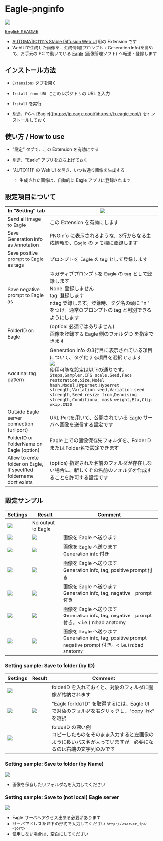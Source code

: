 # Eagle-pnginfo

![](misc/sss_top.png)

[English README](README.md)

- [AUTOMATIC1111's Stable Diffusion Web UI](https://github.com/AUTOMATIC1111/stable-diffusion-webui) 用の Extension です
- WebUIで生成した画像を、生成情報(プロンプト・Generation Info)を含めて、お手元の PC で動いている [Eagle](https://jp.eagle.cool/) (画像管理ソフト) へ転送・登録します

## インストール方法

- `Extensions` タブを開く

- `Install from URL` にこのレポジトリの URL を入力

- `Install` を実行

- 別途、PCへ [Eagle]([https://jp.eagle.cool/](https://jp.eagle.cool/) をインストールしておく

## 使い方 / How to use

- "設定" タブで、この Extension を有効にする

- 別途、"Eagle" アプリを立ち上げておく

- "AUTO1111" の Web UI を開き、いつも通り画像を生成する
  
   - 生成された画像は、自動的に Eagle アプリに登録されます

## 設定項目について

| In "Setting" tab                                                     | ![](misc/sss09.png)                                                                                                                                                                                                                                                                                                            |
| -------------------------------------------------------------------- | ------------------------------------------------------------------------------------------------------------------------------------------------------------------------------------------------------------------------------------------------------------------------------------------------------------------------------ |
| Send all image to Eagle                                              | この Extension を有効にします                                                                                                                                                                                                                                                                                                           |
| Save Generation info as Annotation                                   | PNGinfo に表示されるような、3行からなる生成情報を、Eagle の メモ欄に登録します                                                                                                                                                                                                                                                                                |
| Save positive prompt to Eagle as tags                                | プロンプトを Eagle の tag として登録します                                                                                                                                                                                                                                                                                                    |
| Save negative prompt to Eagle as                                     | ネガティブプロンプトを Eagle の tag として登録します<br/>None: 登録しません<br/>tag: 登録します<br/>n:tag 登録します。登録時、タグ名の頭に "n:" をつけ、通常のプロンプトの tag と判別できるようにします                                                                                                                                                                                                |
| FolderID on Eagle                                                    | (option: 必須ではありません)<br/>画像を登録する Eagle 側のフォルダID を指定できます                                                                                                                                                                                                                                                                         |
| Additinal tag pattern                                                | Generation info の3行目に表示されている項目について、タグ化する項目を選択できます<br/>![](misc/sss10.png)<br />使用可能な設定は以下の通りです。<br/>```Steps,Sampler,CFG scale,Seed,Face restoration,Size,Model hash,Model,Hypernet,Hypernet strength,Variation seed,Variation seed strength,Seed resize from,Denoising strength,Conditional mask weight,Eta,Clip skip,ENSD``` |
| Outside Eagle server connection (url:port)                           | URL:Portを用いて、公開されている Eagle サーバへ画像を送信する設定です                                                                                                                                                                                                                                                                                     |
| FolderID or FolderName on Eagle (option)                             | Eagle 上での画像保存先フォルダを、FolderID または Folder名で設定できます                                                                                                                                                                                                                                                                                |
| Allow to crete folder on Eagle, if specified foldername dont exists. | (option) 指定された名前のフォルダが存在しない場合に、新しくその名前のフォルダを作成することを許可する設定です                                                                                                                                                                                                                                                                    |

## 設定サンプル

| Settings              | Result                | Comment                                                                                             |
| --------------------- | --------------------- | --------------------------------------------------------------------------------------------------- |
| ![](misc/sss00.png)   | No output to Eagle    |                                                                                                     |
| ![](misc/sss01-1.png) | ![](misc/sss01-2.png) | 画像を Eagle へ送ります                                                                                     |
| ![](misc/sss02-1.png) | ![](misc/sss02-2.png) | 画像を Eagle へ送ります<br/>Generation info 付き                                                              |
| ![](misc/sss03-1.png) | ![](misc/sss03-2.png) | 画像を Eagle へ送ります<br/>Generation info, tag, positive prompt 付き                                        |
| ![](misc/sss04-1.png) | ![](misc/sss04-2.png) | 画像を Eagle へ送ります<br/>Generation info, tag, negative　prompt 付き                                        |
| ![](misc/sss05-1.png) | ![](misc/sss05-2.png) | 画像を Eagle へ送ります<br/>Generation info, tag, negative　prompt 付き。< i.e.) n:bad anatomy                  |
| ![](misc/sss06-1.png) | ![](misc/sss06-2.png) | 画像を Eagle へ送ります<br/>Generation info, tag, positive prompt, negative prompt 付き。< i.e.) n:bad anatomy |

### Setting sample: Save to folder (by ID)

| Settings              | Result                | Comment                                                                   |
| --------------------- | --------------------- | ------------------------------------------------------------------------- |
| ![](misc/sss07-4.png) |                       | folderID を入れておくと、対象のフォルダに画像が格納されます                                        |
| ![](misc/sss07-1.png) | ![](misc/sss07-3.png) | "Eagle forlderID" を取得するには、Eagle UI で対象のフォルダを右クリックし、"copy link" を選択        |
| ![](misc/sss07-2.png) |                       | folderID の悪い例<br/>コピーしたものをそのまま入力すると左画像のように長いパス名が入っていますが、必要になるのは右端の文字列のみです |

### Setting sample: Save to folder (by Name)

![](misc/sss11.png)

- 画像を保存したいフォルダ名を入力してください

### Setting sample: Save to (not local) Eagle server

![](misc/sss12.png)

- Eagle サーバへアクセス出来る必要があります
- サーバアドレスを以下の形式で入力してください ```http://<server_ip>:<port>```
- 使用しない場合は、空白にしてください
